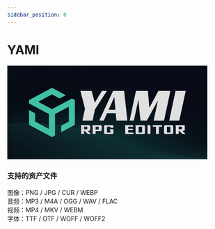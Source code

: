 ```yaml
---
sidebar_position: 0
---
```


# YAMI

![](img/logo.png)

### 支持的资产文件

图像：PNG / JPG / CUR / WEBP  
音频：MP3 / M4A / OGG / WAV / FLAC  
视频：MP4 / MKV / WEBM  
字体：TTF / OTF / WOFF / WOFF2
